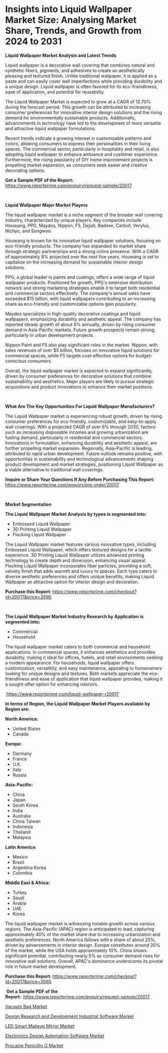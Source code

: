 <p><h1>Insights into Liquid Wallpaper Market Size: Analysing Market Share, Trends, and Growth from 2024 to 2031</h1></p><p><strong>Liquid Wallpaper Market Analysis and Latest Trends</strong></p>
<p><p>Liquid wallpaper is a decorative wall covering that combines natural and synthetic fibers, pigments, and adhesives to create an aesthetically pleasing and textured finish. Unlike traditional wallpaper, it is applied as a paste and can easily cover wall imperfections while providing durability and a unique design. Liquid wallpaper is often favored for its eco-friendliness, ease of application, and potential for reusability.</p><p>The Liquid Wallpaper Market is expected to grow at a CAGR of 12.70% during the forecast period. This growth can be attributed to increasing consumer preferences for innovative interior design solutions and the rising demand for environmentally sustainable products. Additionally, advancements in technology have led to the development of more versatile and attractive liquid wallpaper formulations. </p><p>Recent trends indicate a growing interest in customizable patterns and colors, allowing consumers to express their personalities in their living spaces. The commercial sector, particularly in hospitality and retail, is also adopting liquid wallpaper to enhance ambiance and customer experience. Furthermore, the rising popularity of DIY home improvement projects is propelling market expansion, as consumers seek easier and creative decorating options.</p></p>
<p><strong>Get a Sample PDF of the Report:&nbsp;</strong> <a href="https://www.reportprime.com/enquiry/request-sample/20017?utm_campaign=1159&utm_medium=2&utm_source=Github&utm_content=ia&utm_term=27112024&utm_id=liquid-wallpaper">https://www.reportprime.com/enquiry/request-sample/20017</a></p>
<p>&nbsp;</p>
<p><strong>Liquid Wallpaper Major Market Players</strong></p>
<p><p>The liquid wallpaper market is a niche segment of the broader wall covering industry, characterized by unique players. Key companies include Houwang, PPG, Maydos, Nippon, F5, Dejiali, Badese, Carboli, Verylux, Nichyo, and Songwoo.</p><p>Houwang is known for its innovative liquid wallpaper solutions, focusing on eco-friendly products. The company has expanded its market share through strategic partnerships and a strong online presence. With a CAGR of approximately 8% projected over the next five years, Houwang is set to capitalize on the increasing demand for sustainable interior design solutions.</p><p>PPG, a global leader in paints and coatings, offers a wide range of liquid wallpaper products. Positioned for growth, PPG's extensive distribution network and strong marketing strategies enable it to target both residential and commercial sectors effectively. The company's annual sales have exceeded $15 billion, with liquid wallpapers contributing to an increasing share as eco-friendly and customizable options gain popularity.</p><p>Maydos specializes in high-quality decorative coatings and liquid wallpapers, emphasizing durability and aesthetic appeal. The company has reported steady growth of about 6% annually, driven by rising consumer demand in Asia-Pacific markets. Future growth prospects remain strong, particularly in urban development projects.</p><p>Nippon Paint and F5 also play significant roles in the market. Nippon, with sales revenues of over $5 billion, focuses on innovative liquid solutions for commercial spaces, while F5 targets cost-effective options for budget-conscious consumers.</p><p>Overall, the liquid wallpaper market is expected to expand significantly, driven by consumer preferences for decorative solutions that combine sustainability and aesthetics. Major players are likely to pursue strategic acquisitions and product innovations to enhance their market positions.</p></p>
<p>&nbsp;</p>
<p><strong>What Are The Key Opportunities For Liquid Wallpaper Manufacturers?</strong></p>
<p><p>The Liquid Wallpaper market is experiencing robust growth, driven by rising consumer preferences for eco-friendly, customizable, and easy-to-apply wall coverings. With a projected CAGR of over 6% through 2030, factors such as increasing disposable incomes and growing urbanization are fueling demand, particularly in residential and commercial sectors. Innovations in formulation, enhancing durability and aesthetic appeal, are further propelling market expansion. Regionally, Asia-Pacific is leading, attributed to rapid urban development. Future outlook remains positive, with opportunities in sustainability and technological advancements shaping product development and market strategies, positioning Liquid Wallpaper as a viable alternative to traditional wall coverings.</p></p>
<p><strong>Inquire or Share Your Questions If Any Before Purchasing This Report:</strong> <a href="https://www.reportprime.com/enquiry/pre-order/20017?utm_campaign=1159&utm_medium=2&utm_source=Github&utm_content=ia&utm_term=27112024&utm_id=liquid-wallpaper">https://www.reportprime.com/enquiry/pre-order/20017</a></p>
<p>&nbsp;</p>
<p><strong>Market Segmentation</strong></p>
<p><strong>The Liquid Wallpaper Market Analysis by types is segmented into:</strong></p>
<p><ul><li>Embossed Liquid Wallpaper</li><li>3D Printing Liquid Wallpaper</li><li>Flocking Liquid Wallpaper</li></ul></p>
<p><p>The Liquid Wallpaper market features various innovative types, including Embossed Liquid Wallpaper, which offers textured designs for a tactile experience. 3D Printing Liquid Wallpaper utilizes advanced printing technology to create depth and dimension, enhancing visual appeal. Flocking Liquid Wallpaper incorporates fiber particles, providing a soft, velvety finish that adds warmth and luxury to spaces. Each type caters to diverse aesthetic preferences and offers unique benefits, making Liquid Wallpaper an attractive option for interior design and decoration.</p></p>
<p><strong>Purchase this Report:&nbsp;</strong><a href="https://www.reportprime.com/checkout?id=20017&price=3590&utm_campaign=1159&utm_medium=2&utm_source=Github&utm_content=ia&utm_term=27112024&utm_id=liquid-wallpaper">https://www.reportprime.com/checkout?id=20017&price=3590</a></p>
<p>&nbsp;</p>
<p><strong>The Liquid Wallpaper Market Industry Research by Application is segmented into:</strong></p>
<p><ul><li>Commercial</li><li>Household</li></ul></p>
<p><p>The liquid wallpaper market caters to both commercial and household applications. In commercial spaces, it enhances aesthetics and provides durability, making it ideal for offices, hotels, and retail environments seeking a modern appearance. For households, liquid wallpaper offers customization, versatility, and easy maintenance, appealing to homeowners looking for unique designs and textures. Both markets appreciate the eco-friendliness and ease of application that liquid wallpaper provides, making it a sought-after option for enhancing interiors.</p></p>
<p><a href="https://www.reportprime.com/liquid-wallpaper-r20017?utm_campaign=1159&utm_medium=2&utm_source=Github&utm_content=ia&utm_term=27112024&utm_id=liquid-wallpaper">&nbsp;https://www.reportprime.com/liquid-wallpaper-r20017</a></p>
<p><strong>In terms of Region, the Liquid Wallpaper Market Players available by Region are:</strong></p>
<p>
    <p> <strong> North America: </strong>
        <ul>
            <li>United States</li>
            <li>Canada</li>
        </ul>
        </p> 
    <p> <strong> Europe: </strong>
        <ul>
            <li>Germany</li>
            <li>France</li>
            <li>U.K.</li>
            <li>Italy</li>
            <li>Russia</li>
        </ul>
        </p> 
    <p> <strong> Asia-Pacific: </strong>
        <ul>
            <li>China</li>
            <li>Japan</li>
            <li>South Korea</li>
            <li>India</li>
            <li>Australia</li>
            <li>China Taiwan</li>
            <li>Indonesia</li>
            <li>Thailand</li>
            <li>Malaysia</li>
        </ul>
        </p> 
    <p> <strong> Latin America: </strong>
        <ul>
            <li>Mexico</li>
            <li>Brazil</li>
            <li>Argentina Korea</li>
            <li>Colombia</li>
        </ul>
        </p> 
    <p> <strong> Middle East & Africa: </strong>
        <ul>
            <li>Turkey</li>
            <li>Saudi</li>
            <li>Arabia</li>
            <li>UAE</li>
            <li>Korea</li>
        </ul>
    </p>
    </p>
<p><p>The liquid wallpaper market is witnessing notable growth across various regions. The Asia-Pacific (APAC) region is anticipated to lead, capturing approximately 40% of the market share due to increasing urbanization and aesthetic preferences. North America follows with a share of about 25%, driven by advancements in interior design. Europe constitutes around 20% of the market, while the USA holds approximately 10%. China shows significant potential, contributing nearly 5% as consumer demand rises for innovative wall solutions. Overall, APAC's dominance underscores its pivotal role in future market development.</p></p>
<p><strong>Purchase this Report: </strong><a href="https://www.reportprime.com/checkout?id=20017&price=3590&utm_campaign=1159&utm_medium=2&utm_source=Github&utm_content=ia&utm_term=27112024&utm_id=liquid-wallpaper">https://www.reportprime.com/checkout?id=20017&price=3590</a></p>
<p>&nbsp;<strong>Get a Sample PDF of the Report:&nbsp;&nbsp;</strong><a href="https://www.reportprime.com/enquiry/request-sample/20017?utm_campaign=1159&utm_medium=2&utm_source=Github&utm_content=ia&utm_term=27112024&utm_id=liquid-wallpaper">https://www.reportprime.com/enquiry/request-sample/20017</a></p>
<p><strong></strong></p>
<p><p><a href="https://www.linkedin.com/pulse/comprehensive-analysis-vacuum-bag-market-scope-size-projected-3d2nc?utm_campaign=1159&utm_medium=2&utm_source=Github&utm_content=ia&utm_term=27112024&utm_id=liquid-wallpaper">Vacuum Bag Market</a></p><p><a href="https://issuu.com/reportprime-2/docs/design-research-and-development-ind_237b69703881c7?utm_campaign=1159&utm_medium=2&utm_source=Github&utm_content=ia&utm_term=27112024&utm_id=liquid-wallpaper">Design Research and Development Industrial Software Market</a></p><p><a href="https://www.linkedin.com/pulse/strategic-market-insights-navigating-global-led-smart-makeup-mhvge?utm_campaign=1159&utm_medium=2&utm_source=Github&utm_content=ia&utm_term=27112024&utm_id=liquid-wallpaper">LED Smart Makeup Mirror Market</a></p><p><a href="https://issuu.com/reportprime-2/docs/electronics-design-automation-softw_f729d6d7e59bf6?utm_campaign=1159&utm_medium=2&utm_source=Github&utm_content=ia&utm_term=27112024&utm_id=liquid-wallpaper">Electronics Design Automation Software Market</a></p><p><a href="https://www.linkedin.com/pulse/exploring-procaine-penicillin-g-market-dynamics-global-2vnfe?utm_campaign=1159&utm_medium=2&utm_source=Github&utm_content=ia&utm_term=27112024&utm_id=liquid-wallpaper">Procaine Penicillin G Market</a></p></p>